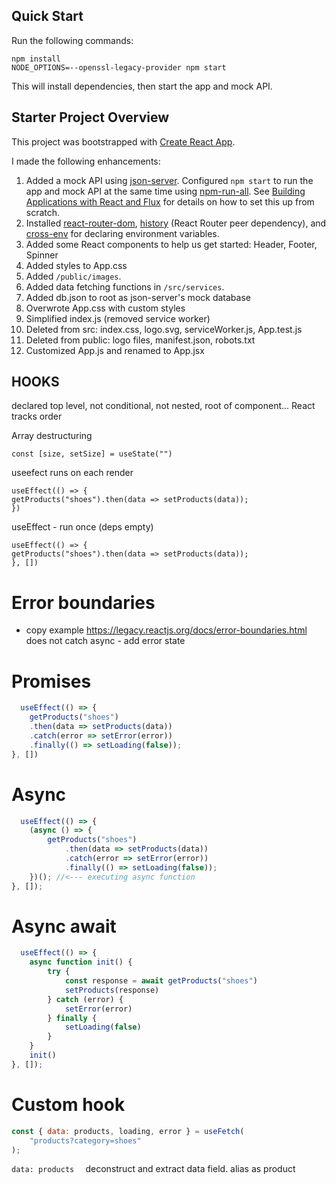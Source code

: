 ## Quick Start

Run the following commands:

```
npm install
NODE_OPTIONS=--openssl-legacy-provider npm start
```

This will install dependencies, then start the app and mock API.

## Starter Project Overview

This project was bootstrapped with [Create React App](https://github.com/facebook/create-react-app).

I made the following enhancements:

1. Added a mock API using [json-server](https://github.com/typicode/json-server). Configured `npm start` to run the app and mock API at the same time using [npm-run-all](https://www.npmjs.com/package/npm-run-all). See [Building Applications with React and Flux](https://app.pluralsight.com/library/courses/react-flux-building-applications/table-of-contents) for details on how to set this up from scratch.
1. Installed [react-router-dom](https://www.npmjs.com/package/react-router-dom), [history](https://www.npmjs.com/package/history) (React Router peer dependency), and [cross-env](https://www.npmjs.com/search?q=cross-env) for declaring environment variables.
1. Added some React components to help us get started: Header, Footer, Spinner
1. Added styles to App.css
1. Added `/public/images`.
1. Added data fetching functions in `/src/services`.
1. Added db.json to root as json-server's mock database
1. Overwrote App.css with custom styles
1. Simplified index.js (removed service worker)
1. Deleted from src: index.css, logo.svg, serviceWorker.js, App.test.js
1. Deleted from public: logo files, manifest.json, robots.txt
1. Customized App.js and renamed to App.jsx


HOOKS
-----
declared top level, not conditional, not nested, root of component... React tracks order


Array destructuring
```
const [size, setSize] = useState("")
```


useefect runs on each render
```
useEffect(() => {
getProducts("shoes").then(data => setProducts(data));
})
```

useEffect - run once (deps empty)
```
useEffect(() => {
getProducts("shoes").then(data => setProducts(data));
}, [])
```


Error boundaries
================
* copy example
https://legacy.reactjs.org/docs/error-boundaries.html
does not catch async - add error state


Promises
========
```jsx
  useEffect(() => {
    getProducts("shoes")
    .then(data => setProducts(data))
    .catch(error => setError(error))
    .finally(() => setLoading(false));
}, [])
```

Async
=====
```jsx
  useEffect(() => {
    (async () => {
        getProducts("shoes")
            .then(data => setProducts(data))
            .catch(error => setError(error))
            .finally(() => setLoading(false));
    })(); //<--- executing async function
}, []);
```


Async await
===========
```jsx
  useEffect(() => {
    async function init() {
        try {
            const response = await getProducts("shoes")
            setProducts(response)
        } catch (error) {
            setError(error)
        } finally {
            setLoading(false)
        }
    }
    init()
}, []);

```



Custom hook
===========
```jsx
const { data: products, loading, error } = useFetch(
    "products?category=shoes"
);
```
```data: products  ``` deconstruct and extract data field. alias as product